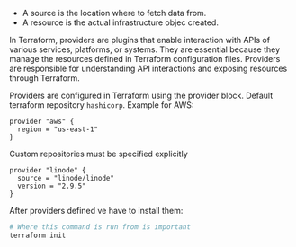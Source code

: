 - A source is the location where to fetch data from.
- A resource is the actual infrastructure objec created.

In Terraform, providers are plugins that enable interaction with APIs of various services, platforms, or systems. They are essential because they manage the resources defined in Terraform configuration files. Providers are responsible for understanding API interactions and exposing resources through Terraform.

Providers are configured in Terraform using the provider block.
Default terraform repository `hashicorp`. Example for AWS:
```hcl
provider "aws" {
  region = "us-east-1"
}
```

Custom repositories must be specified explicitly
```hcl
provider "linode" {
  source = "linode/linode"
  version = "2.9.5"
}
```

After providers defined ve have to install them:
```bash
# Where this command is run from is important
terraform init
```
